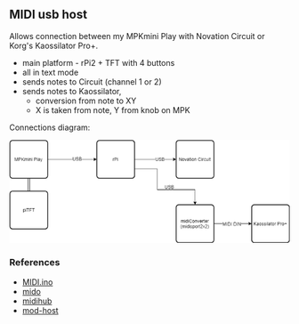 
## MIDI usb host

Allows connection between my MPKmini Play with Novation Circuit or Korg's Kaossilator Pro+.

- main platform - rPi2  + TFT with 4 buttons
- all in text mode
- sends notes to Circuit (channel 1 or 2)
- sends notes to Kaossilator, 
  - conversion from note to XY
  - X is taken from note, Y from knob on MPK

Connections diagram:

![Connections](sch-connection.png) 


### References

- [MIDI.ino](https://github.com/k-a-r-g/MDMA/blob/master/Firmware/Kommunikator/MIDI.ino)
- [mido](https://mido.readthedocs.io/en/latest/backends/index.html)
- [midihub](https://blokas.io/midihub/)
- [mod-host](https://github.com/BlokasLabs/mod-host)